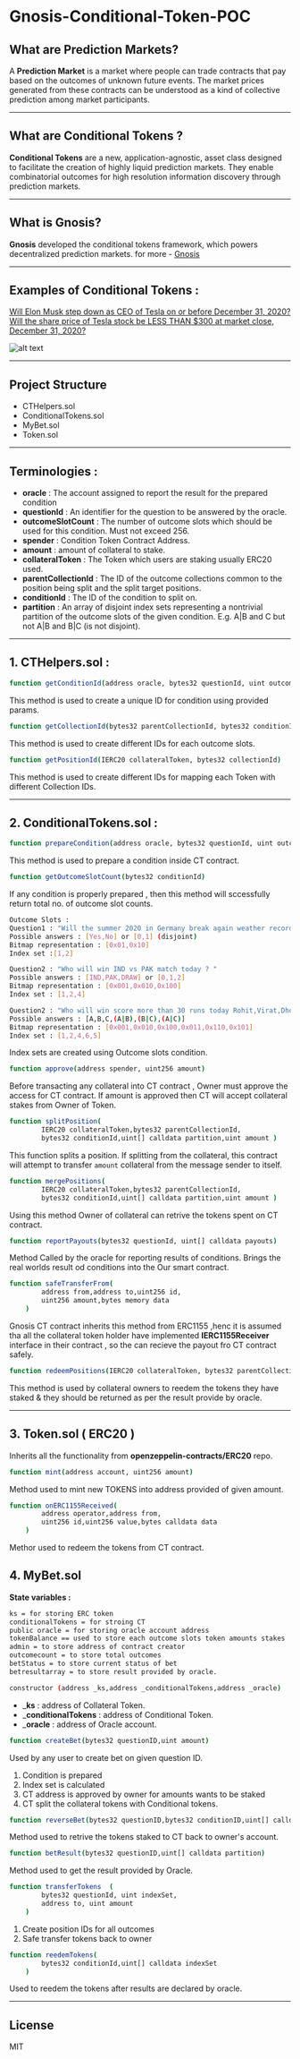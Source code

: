 # Gnosis-Conditional-Token-POC



## What are Prediction Markets?

A __Prediction Market__ is a market where people can trade contracts that pay based on the outcomes of unknown future events. The market prices generated from these contracts can be understood as a kind of collective prediction among market participants.

---

## What are Conditional Tokens ?

__Conditional Tokens__ are a new, application-agnostic, asset class designed to facilitate the creation of highly liquid prediction markets. They enable combinatorial outcomes for high resolution information discovery through prediction markets.

---

## What is Gnosis?

__Gnosis__ developed the conditional tokens framework, which powers decentralized prediction markets.
for more -  [Gnosis](https://docs.gnosis.io/conditionaltokens/)

---

## Examples of Conditional Tokens :

[Will Elon Musk step down as CEO of Tesla on or before December 31, 2020?](hhttps://docs.gnosis.io/conditionaltokens/docs/introduction1/)
[Will the share price of Tesla stock be LESS THAN $300 at market close, December 31, 2020?](hhttps://docs.gnosis.io/conditionaltokens/docs/introduction1/)

![alt text](./img.png)

---
## Project Structure 

- CTHelpers.sol 
- ConditionalTokens.sol
- MyBet.sol
- Token.sol

---

## Terminologies :
- __oracle__ : The account assigned to report the result for the prepared condition
- __questionId__ : An identifier for the question to be answered by the oracle.
- __outcomeSlotCount__ : The number of outcome slots which should be used for this condition. Must not exceed 256.
- __spender__ : Condition Token Contract Address.
- __amount__ : amount of collateral to stake.
- __collateralToken__  : The Token which users are staking usually ERC20 used.
- __parentCollectionId__ : The ID of the outcome collections common to the position being split and the split target positions.
- __conditionId__ : The ID of the condition to split on.
- __partition__ : An array of disjoint index sets representing a nontrivial partition of the outcome slots of the given condition. E.g. A|B and C but not A|B and B|C (is not disjoint).
---

## 1. CTHelpers.sol : 

```sh
function getConditionId(address oracle, bytes32 questionId, uint outcomeSlotCount)
```
This method is used to create a unique ID for condition using provided params.

```sh
function getCollectionId(bytes32 parentCollectionId, bytes32 conditionId, uint indexSet)
```
This method is used to create different IDs for each outcome slots.

```sh
function getPositionId(IERC20 collateralToken, bytes32 collectionId)
```
This method is used to create different IDs for mapping each Token with different Collection IDs.

---

## 2. ConditionalTokens.sol :

```sh
function prepareCondition(address oracle, bytes32 questionId, uint outcomeSlotCount)
```
This method is used to prepare a condition inside CT contract.

```sh
function getOutcomeSlotCount(bytes32 conditionId)
```
If any condition is properly prepared , then this method will sccessfully return total no. of outcome slot counts.

```sh
Outcome Slots : 
Question1 : "Will the summer 2020 in Germany break again weather records? "
Possible answers : [Yes,No] or [0,1] (disjoint)
Bitmap representation : [0x01,0x10]
Index set :[1,2]

Question2 : "Who will win IND vs PAK match today ? "
Possible answers : [IND,PAK,DRAW] or [0,1,2]
Bitmap representation : [0x001,0x010,0x100]
Index set : [1,2,4]

Question2 : "Who will win score more than 30 runs today Rohit,Virat,Dhoni --> (A,B,C) ? "
Possible answers : [A,B,C,(A|B),(B|C),(A|C)] 
Bitmap representation : [0x001,0x010,0x100,0x011,0x110,0x101]
Index set : [1,2,4,6,5]
```
Index sets are created using Outcome slots condition.

```sh
function approve(address spender, uint256 amount)
```
Before transacting any collateral into CT contract , Owner must approve the access for CT contract. If amount is approved then CT will accept collateral stakes from Owner of Token.

```sh
function splitPosition(
        IERC20 collateralToken,bytes32 parentCollectionId,
        bytes32 conditionId,uint[] calldata partition,uint amount )
```

This function splits a position. If splitting from the collateral, this contract will attempt to transfer `amount` collateral from the message sender to itself.

```sh
function mergePositions(
        IERC20 collateralToken,bytes32 parentCollectionId,
        bytes32 conditionId,uint[] calldata partition,uint amount )
```

Using this method Owner of collateral can retrive the tokens spent on CT contract.

```sh
function reportPayouts(bytes32 questionId, uint[] calldata payouts)
```
Method Called by the oracle for reporting results of conditions. Brings the real worlds result od conditions into the Our smart contract.

```sh
function safeTransferFrom(
        address from,address to,uint256 id,
        uint256 amount,bytes memory data
    ) 
```

Gnosis CT contract inherits this method from ERC1155 ,henc it is assumed tha all the collateral token holder have implemented  __IERC1155Receiver__  interface in their contract , so the can recieve the payout fro CT contract safely.

```sh
function redeemPositions(IERC20 collateralToken, bytes32 parentCollectionId, bytes32 conditionId, uint[] calldata indexSets)
```

This method is used by collateral owners to reedem the tokens they have staked & they should be returned as per the result provide by oracle.

---

## 3. Token.sol ( ERC20 )

Inherits all the functionality from __openzeppelin-contracts/ERC20__ repo.

```sh
function mint(address account, uint256 amount)
```
Method used to mint new TOKENS into address provided of given amount.

```sh
function onERC1155Received(
        address operator,address from,
        uint256 id,uint256 value,bytes calldata data
    )
```

Methor used to redeem the tokens from CT contract.

## 4. MyBet.sol
__State variables :__
```sh
ks = for storing ERC token
conditionalTokens = for stroing CT
public oracle = for storing oracle account address
tokenBalance == used to store each outcome slots token amounts stakes
admin = to store address of contract creator
outcomecount = to store total outcomes
betStatus = to store current status of bet
betresultarray = to store result provided by oracle.
```

```sh
constructor (address _ks,address _conditionalTokens,address _oracle)
```
- ___ks__ : address of Collateral Token.
- ___conditionalTokens__ : address of Conditional Token.
- ___oracle__ : address of Oracle account.

```sh
function createBet(bytes32 questionID,uint amount)
```
Used by any user to create bet on given question ID.
1)  Condition is prepared
2) Index set is calculated
3) CT address is approved by owner for amounts wants to be staked
4) CT split the collateral tokens with Conditional tokens.

```sh
function reverseBet(bytes32 questionID,bytes32 conditionID,uint[] calldata partition,uint amount)
```
Method used to retrive the tokens staked to CT back to owner's account.

```sh
function betResult(bytes32 questionID,uint[] calldata partition)
```
Method used to get the result provided by Oracle.

```sh
function transferTokens  (
        bytes32 questionId, uint indexSet, 
        address to, uint amount
    )
```

1) Create position IDs for all outcomes
2) Safe transfer tokens back to owner

```sh
function reedemTokens(
        bytes32 conditionId,uint[] calldata indexSet
    )
```

Used to reedem the tokens after results are declared by oracle.

---



## License

MIT
